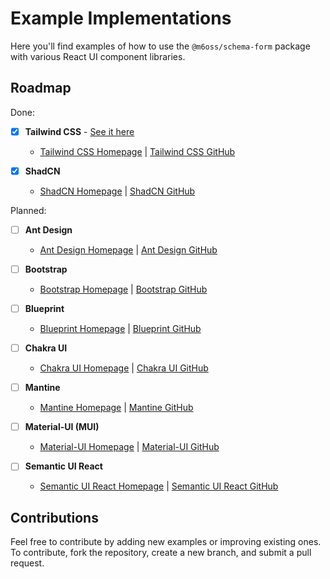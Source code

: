 # Example Implementations

Here you'll find examples of how to use the `@m6oss/schema-form` package with various React UI component libraries.

## Roadmap

Done:

- [x] **Tailwind CSS** - [See it here](./tailwindcss/src)

  - [Tailwind CSS Homepage](https://tailwindcss.com/) | [Tailwind CSS GitHub](https://github.com/tailwindlabs/tailwindcss)

- [x] **ShadCN**

  - [ShadCN Homepage](https://ui.shadcn.com/) | [ShadCN GitHub](https://github.com/shadcn-ui/ui)

Planned:

- [ ] **Ant Design**

  - [Ant Design Homepage](https://ant.design/) | [Ant Design GitHub](https://github.com/ant-design/ant-design)

- [ ] **Bootstrap**

  - [Bootstrap Homepage](https://getbootstrap.com/) | [Bootstrap GitHub](https://github.com/twbs/bootstrap)

- [ ] **Blueprint**

  - [Blueprint Homepage](https://blueprintjs.com/) | [Blueprint GitHub](https://github.com/palantir/blueprint)

- [ ] **Chakra UI**

  - [Chakra UI Homepage](https://chakra-ui.com/) | [Chakra UI GitHub](https://github.com/chakra-ui/chakra-ui)

- [ ] **Mantine**

  - [Mantine Homepage](https://mantine.dev/) | [Mantine GitHub](https://github.com/mantinedev/mantine)

- [ ] **Material-UI (MUI)**

  - [Material-UI Homepage](https://mui.com/) | [Material-UI GitHub](https://github.com/mui/material-ui)

- [ ] **Semantic UI React**

  - [Semantic UI React Homepage](https://react.semantic-ui.com/) | [Semantic UI React GitHub](https://github.com/Semantic-Org/Semantic-UI-React)

## Contributions

Feel free to contribute by adding new examples or improving existing ones. To contribute, fork the repository, create a new branch, and submit a pull request.
